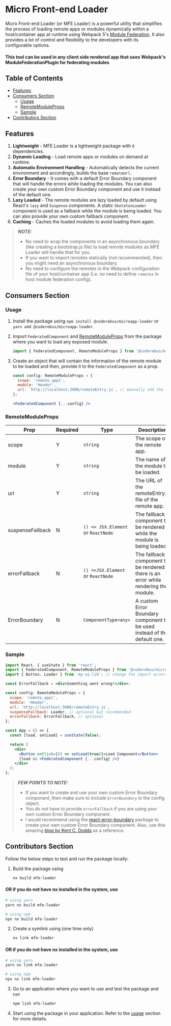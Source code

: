 # Micro Front-end Loader

Micro Front-end Loader (or MFE Loader) is a powerful utility that simplifies the process of loading remote apps or modules dynamically within a host/container app at runtime using Webpack 5's [Module Federation](https://webpack.js.org/concepts/module-federation/). It also provides a lot of control and flexibility to the developers with its configurable options.

#### This tool can be used in any client side rendered app that uses Webpack's ModuleFederationPlugin for federating modules

## Table of Contents

- [Features](#features)
- [Consumers Section](#consumers-section)
  - [Usage](#usage)
  - [RemoteModuleProps](#remotemoduleprops)
  - [Sample](#sample)
- [Contributors Section](#contributors-section)

## Features

1. **Lightweight** - MFE Loader is a lightweight package with `0` dependencies.
2. **Dynamic Loading** - Load remote apps or modules on demand at runtime.
3. **Automatic Environment Handling** - Automatically detects the current environment and accordingly, builds the base `remoteUrl`.
4. **Error Boundary** - It comes with a default Error Boundary component that will handle the errors while loading the modules. You can also create your own custom Error Boundary component and use it instead of the default one.
5. **Lazy Loaded** - The remote modules are lazy loaded by default using React's `lazy` and `Suspense` components. A static `SkeletonLoader` component is used as a fallback while the module is being loaded. You can also provide your own custom fallback component.
6. **Caching** - Caches the loaded modules to avoid loading them again.

> **_NOTE:_**
>
> - No need to wrap the components in an asynchronous boundary (like creating a bootstrap.js file) to load remote modules as MFE Loader will handle that for you.
> - If you want to import remotes statically (not recommended), then you might need an asynchronous boundary.
> - No need to configure the remotes in the Webpack configuration file of your host/container app (i.e. no need to define `remotes` in host module federation config).

## Consumers Section

### Usage

1. Install the package using `npm install @coderebus/microapp-loader` or `yarn add @coderebus/microapp-loader`.

2. Import `FederatedComponent` and [RemoteModuleProps](#remotemoduleprops) from the package where you want to load any exposed module.

   ```jsx
   import { FederatedComponent, RemoteModuleProps } from '@coderebus/microapp-loader';
   ```

3. Create an object that will contain the information of the remote module to be loaded and then, provide it to the `FederatedComponent` as a prop.

   ```jsx
   const config: RemoteModuleProps = {
     scope: 'remote_app1',
     module: 'Header',
     url: `http://localhost:3000/remoteEntry.js`, // manually add the url of the remoteEntry.js file
   };
   ```

   ```jsx
   <FederatedComponent {...config} />
   ```

### RemoteModuleProps

| Prop             | Required | Type                               | Description                                                                            |
| ---------------- | -------- | ---------------------------------- | -------------------------------------------------------------------------------------- |
| scope            | Y        | `string`                           | The scope of the remote app.                                                           |
| module           | Y        | `string`                           | The name of the module to be loaded.                                                   |
| url              | Y        | `string`                           | The URL of the remoteEntry.js file of the remote app.                                  |
| suspenseFallback | N        | `() => JSX.Element` or `ReactNode` | The fallback component to be rendered while the module is being loaded.                |
| errorFallback    | N        | `() =>JSX.Element` or `ReactNode`  | The fallback component to be rendered if there is an error while rendering the module. |
| ErrorBoundary    | N        | `ComponentType<any>`               | A custom Error Boundary component to be used instead of the default one.               |

### Sample

```jsx
import React, { useState } from 'react';
import { FederatedComponent, RemoteModuleProps } from '@coderebus/microapp-loader';
import { Button, Loader } from 'my-ui-lib'; // change the import accordingly

const ErrorFallback = <div>Something went wrong!</div>;

const config: RemoteModuleProps = {
  scope: 'remote_app1',
  module: 'Header',
  url: `http://localhost:3000/remoteEntry.js`,
  suspenseFallback: Loader, // optional but recommended
  errorFallback: ErrorFallback, // optional
};

const App = () => {
  const [load, setLoad] = useState(false);

  return (
    <div>
      <Button onClick={() => setLoad(true)}>Load Component</Button>
      {load && <FederatedComponent {...config} />}
    </div>
  );
};
```

> **_FEW POINTS TO NOTE:_**
>
> - If you want to create and use your own custom Error Boundary component, then make sure to include `ErrorBoundary` in the config object.
> - You do not have to provide `errorFallback` if you are using your own custom Error Boundary component.
> - I would recommend using the [react-error-boundary](https://www.npmjs.com/package/react-error-boundary) package to create your own custom Error Boundary component. Also, use this amazing [blog by Kent C. Dodds](https://kentcdodds.com/blog/use-react-error-boundary-to-handle-errors-in-react) as a reference.

## Contributors Section

Follow the below steps to test and run the package locally:

1. Build the package using

   ```bash
   nx build mfe-loader
   ```

#### OR if you do not have nx installed in the system, use

```bash
# using yarn
yarn nx build mfe-loader

# using npm
npx nx build mfe-loader
```

2. Create a symlink using (one time only)

   ```bash
   nx link mfe-loader
   ```

#### OR if you do not have nx installed in the system, use

```bash
# using yarn
yarn nx link mfe-loader

# using npm
npx nx link mfe-loader
```

3. Go to an application where you want to use and test the package and run

   ```bash
   npm link mfe-loader
   ```

4. Start using the package in your application. Refer to the [usage](#how-to-use) section for more details.
